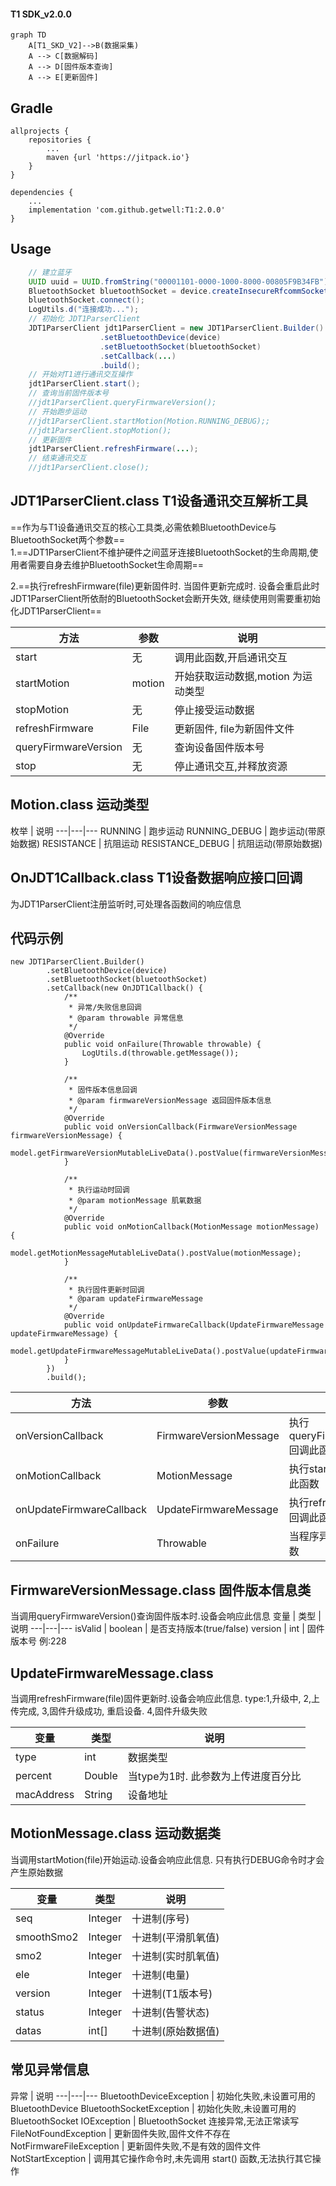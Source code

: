 #### T1 SDK_v2.0.0 


```
graph TD
    A[T1_SKD_V2]-->B(数据采集)
    A --> C[数据解码]
    A --> D[固件版本查询]
    A --> E[更新固件]
```

Gradle
------
```
allprojects {
    repositories {
        ...
        maven {url 'https://jitpack.io'}
    }
}

dependencies {
    ...
    implementation 'com.github.getwell:T1:2.0.0'
}
```
Usage
-----
``` Java
    // 建立蓝牙
    UUID uuid = UUID.fromString("00001101-0000-1000-8000-00805F9B34FB");
    BluetoothSocket bluetoothSocket = device.createInsecureRfcommSocketToServiceRecord(uuid);
    bluetoothSocket.connect();
    LogUtils.d("连接成功...");
    // 初始化 JDT1ParserClient 
    JDT1ParserClient jdt1ParserClient = new JDT1ParserClient.Builder()
                    .setBluetoothDevice(device)
                    .setBluetoothSocket(bluetoothSocket)
                    .setCallback(...)
                    .build();
    // 开始对T1进行通讯交互操作
    jdt1ParserClient.start();
    // 查询当前固件版本号
    //jdt1ParserClient.queryFirmwareVersion();
    // 开始跑步运动
    //jdt1ParserClient.startMotion(Motion.RUNNING_DEBUG);; 
    //jdt1ParserClient.stopMotion();
    // 更新固件
    jdt1ParserClient.refreshFirmware(...);
    // 结束通讯交互
    //jdt1ParserClient.close();
```

JDT1ParserClient.class  T1设备通讯交互解析工具
-----------
==作为与T1设备通讯交互的核心工具类,必需依赖BluetoothDevice与BluetoothSocket两个参数==  
1.==JDT1ParserClient不维护硬件之间蓝牙连接BluetoothSocket的生命周期,使用者需要自身去维护BluetoothSocket生命周期==

2.==执行refreshFirmware(file)更新固件时. 当固件更新完成时. 设备会重启此时JDT1ParserClient所依耐的BluetoothSocket会断开失效, 继续使用则需要重初始化JDT1ParserClient==

方法 | 参数 | 说明
---|---|---
start | 无 | 调用此函数,开启通讯交互
startMotion | motion | 开始获取运动数据,motion 为运动类型
stopMotion | 无 | 停止接受运动数据
refreshFirmware | File | 更新固件, file为新固件文件
queryFirmwareVersion | 无| 查询设备固件版本号
stop | 无| 停止通讯交互,并释放资源


Motion.class 运动类型
-----------
枚举 | 说明
---|---|---
RUNNING | 跑步运动 
RUNNING_DEBUG | 跑步运动(带原始数据)
RESISTANCE | 抗阻运动
RESISTANCE_DEBUG | 抗阻运动(带原始数据)


OnJDT1Callback.class T1设备数据响应接口回调
-----------
为JDT1ParserClient注册监听时,可处理各函数间的响应信息

代码示例
-----
```
new JDT1ParserClient.Builder()
        .setBluetoothDevice(device)
        .setBluetoothSocket(bluetoothSocket)
        .setCallback(new OnJDT1Callback() {
            /**
             * 异常/失败信息回调
             * @param throwable 异常信息
             */
            @Override
            public void onFailure(Throwable throwable) {
                LogUtils.d(throwable.getMessage());
            }
    
            /**
             * 固件版本信息回调
             * @param firmwareVersionMessage 返回固件版本信息
             */
            @Override
            public void onVersionCallback(FirmwareVersionMessage firmwareVersionMessage) {
                model.getFirmwareVersionMutableLiveData().postValue(firmwareVersionMessage);
            }
    
            /**
             * 执行运动时回调
             * @param motionMessage 肌氧数据
             */
            @Override
            public void onMotionCallback(MotionMessage motionMessage) {
                model.getMotionMessageMutableLiveData().postValue(motionMessage);
            }
    
            /**
             * 执行固件更新时回调
             * @param updateFirmwareMessage
             */
            @Override
            public void onUpdateFirmwareCallback(UpdateFirmwareMessage updateFirmwareMessage) {
                model.getUpdateFirmwareMessageMutableLiveData().postValue(updateFirmwareMessage);
            }
        })
        .build();
```
方法 | 参数 | 说明
---|---|---
onVersionCallback | FirmwareVersionMessage | 执行queryFirmwareVersion回调此函数
onMotionCallback | MotionMessage | 执行startMotion()回调此函数
onUpdateFirmwareCallback | UpdateFirmwareMessage| 执行refreshFirmware回调此函数
onFailure | Throwable | 当程序异常时调用此函数

FirmwareVersionMessage.class 固件版本信息类
-----------
当调用queryFirmwareVersion()查询固件版本时.设备会响应此信息
变量 | 类型 | 说明
---|---|---
isValid | boolean | 是否支持版本(true/false)
version | int | 固件版本号 例:228

UpdateFirmwareMessage.class 
-----------
当调用refreshFirmware(file)固件更新时.设备会响应此信息.
type:1,升级中, 2,上传完成, 3,固件升级成功, 重启设备. 4,固件升级失败

变量 | 类型 | 说明
---|---|---
type | int | 数据类型
percent | Double | 当type为1时. 此参数为上传进度百分比
macAddress | String | 设备地址

MotionMessage.class 运动数据类
-----------
当调用startMotion(file)开始运动.设备会响应此信息.
只有执行DEBUG命令时才会产生原始数据

变量 | 类型 | 说明
---|---|---
seq | Integer | 十进制(序号)
smoothSmo2 | Integer | 十进制(平滑肌氧值)
smo2 | Integer | 十进制(实时肌氧值)
ele | Integer | 十进制(电量)
version | Integer | 十进制(T1版本号)
status | Integer | 十进制(告警状态)
datas | int[] | 十进制(原始数据值) 

常见异常信息
-----------
异常 | 说明
---|---|---
BluetoothDeviceException | 初始化失败,未设置可用的BluetoothDevice
BluetoothSocketException | 初始化失败,未设置可用的BluetoothSocket
IOException | BluetoothSocket 连接异常,无法正常读写
FileNotFoundException | 更新固件失败,固件文件不存在
NotFirmwareFileException | 更新固件失败,不是有效的固件文件
NotStartException | 调用其它操作命令时,未先调用 start() 函数,无法执行其它操作



